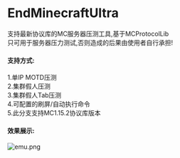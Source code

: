 # EndMinecraftUltra
支持最新协议库的MC服务器压测工具,基于MCProtocolLib<br>
只可用于服务器压力测试,否则造成的后果由使用者自行承担!<br>

#### 支持方式: ####
1.单IP MOTD压测<br>
2.集群假人压测<br>
3.集群假人Tab压测<br>
4.可配置的刷屏/自动执行命令<br>
5.此分支支持MC1.15.2协议库版本<br>

#### 效果展示: ####
![emu.png](https://i.loli.net/2020/12/28/ljp7hZ6i2EUFYdn.png)

